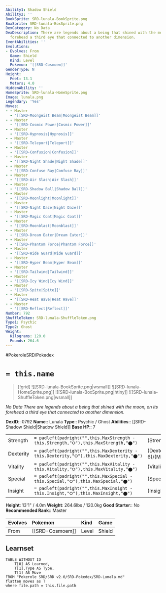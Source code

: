 ```yaml
---
Ability1: Shadow Shield
Ability2: ''
BookSprite: SRD-lunala-BookSprite.png
BoxSprite: SRD-lunala-BoxSprite.png
DexCategory: No Data
DexDescription: There are legends about a being that shined with the moon, on its
  forehead a third eye that connected to another dimension.
EventAbilities: ''
Evolutions:
- Evolves: From
  Game: Shield
  Kind: Level
  Pokemon: '[[SRD-Cosmoem]]'
GenderType: N
Height:
  Feet: 13.1
  Meters: 4.0
HiddenAbility: ''
HomeSprite: SRD-lunala-HomeSprite.png
Image: lunala.png
Legendary: 'Yes'
Moves:
- - Master
  - '[[SRD-Moongeist Beam|Moongeist Beam]]'
- - Master
  - '[[SRD-Cosmic Power|Cosmic Power]]'
- - Master
  - '[[SRD-Hypnosis|Hypnosis]]'
- - Master
  - '[[SRD-Teleport|Teleport]]'
- - Master
  - '[[SRD-Confusion|Confusion]]'
- - Master
  - '[[SRD-Night Shade|Night Shade]]'
- - Master
  - '[[SRD-Confuse Ray|Confuse Ray]]'
- - Master
  - '[[SRD-Air Slash|Air Slash]]'
- - Master
  - '[[SRD-Shadow Ball|Shadow Ball]]'
- - Master
  - '[[SRD-Moonlight|Moonlight]]'
- - Master
  - '[[SRD-Night Daze|Night Daze]]'
- - Master
  - '[[SRD-Magic Coat|Magic Coat]]'
- - Master
  - '[[SRD-Moonblast|Moonblast]]'
- - Master
  - '[[SRD-Dream Eater|Dream Eater]]'
- - Master
  - '[[SRD-Phantom Force|Phantom Force]]'
- - Master
  - '[[SRD-Wide Guard|Wide Guard]]'
- - Master
  - '[[SRD-Hyper Beam|Hyper Beam]]'
- - Master
  - '[[SRD-Tailwind|Tailwind]]'
- - Master
  - '[[SRD-Icy Wind|Icy Wind]]'
- - Master
  - '[[SRD-Spite|Spite]]'
- - Master
  - '[[SRD-Heat Wave|Heat Wave]]'
- - Master
  - '[[SRD-Reflect|Reflect]]'
Number: 792
ShuffleToken: SRD-lunala-ShuffleToken.png
Type1: Psychic
Type2: Ghost
Weight:
  Kilograms: 120.0
  Pounds: 264.6
---
```


#PokeroleSRD/Pokedex

# `= this.name`

> [!grid]
> ![[SRD-lunala-BookSprite.png|wsmall]]
> ![[SRD-lunala-HomeSprite.png]]
> ![[SRD-lunala-BoxSprite.png|htiny]]
> ![[SRD-lunala-ShuffleToken.png|wsmall]]


*No Data*
*There are legends about a being that shined with the moon, on its forehead a third eye that connected to another dimension.*

**DexID**:: 0792
**Name**:: Lunala
**Type**:: Psychic / Ghost
**Abilities**:: [[SRD-Shadow Shield|Shadow Shield]]
**Base HP**:: 7

|           |                                                                                        |                                          |
| --------- | -------------------------------------------------------------------------------------- | ---------------------------------------- |
| Strength  | `= padleft(padright("",this.MaxStrength - this.Strength,"⭘"),this.MaxStrength,"⬤")`    | (Strength::6)/(MaxStrength::6)   |
| Dexterity | `= padleft(padright("",this.MaxDexterity - this.Dexterity,"⭘"),this.MaxDexterity,"⬤")` | (Dexterity:: 6)/(MaxDexterity::6) |
| Vitality  | `= padleft(padright("",this.MaxVitality - this.Vitality,"⭘"),this.MaxVitality,"⬤")`    | (Vitality::5)/(MaxVitality::5)   |
| Special   | `= padleft(padright("",this.MaxSpecial - this.Special,"⭘"),this.MaxSpecial,"⬤")`       | (Special::7)/(MaxSpecial::7)     |
| Insight   | `= padleft(padright("",this.MaxInsight - this.Insight,"⭘"),this.MaxInsight,"⬤")`       | (Insight::6)/(MaxInsight::6)     |

**Height**: 13'1" / 4.0m
**Weight**: 264.6lbs / 120.0kg
**Good Starter**:: No
**Recommended Rank**:: Master

| Evolves   | Pokemon         | Kind   | Game   |
|:----------|:----------------|:-------|:-------|
| From      | [[SRD-Cosmoem]] | Level  | Shield |

## Learnset

```dataview
TABLE WITHOUT ID
    T[0] AS Learned,
    T[1].Type AS Type,
    T[1] AS Move
FROM "Pokerole SRD/SRD v2.0/SRD-Pokedex/SRD-Lunala.md"
flatten moves as T
where file.path = this.file.path
```
